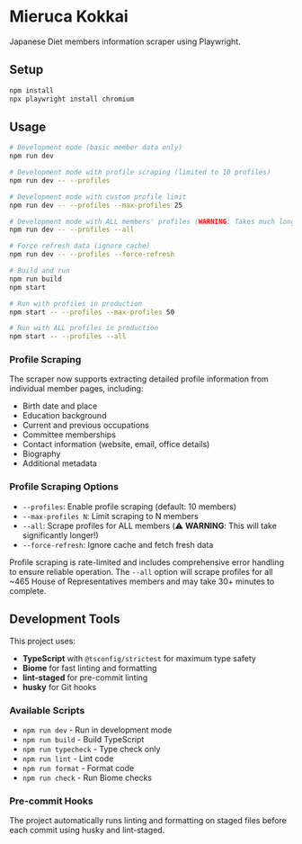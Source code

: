 # Mieruca Kokkai

Japanese Diet members information scraper using Playwright.

## Setup

```bash
npm install
npx playwright install chromium
```

## Usage

```bash
# Development mode (basic member data only)
npm run dev

# Development mode with profile scraping (limited to 10 profiles)
npm run dev -- --profiles

# Development mode with custom profile limit
npm run dev -- --profiles --max-profiles 25

# Development mode with ALL members' profiles (WARNING: Takes much longer!)
npm run dev -- --profiles --all

# Force refresh data (ignore cache)
npm run dev -- --profiles --force-refresh

# Build and run
npm run build
npm start

# Run with profiles in production
npm start -- --profiles --max-profiles 50

# Run with ALL profiles in production
npm start -- --profiles --all
```

### Profile Scraping

The scraper now supports extracting detailed profile information from individual member pages, including:

- Birth date and place
- Education background
- Current and previous occupations
- Committee memberships
- Contact information (website, email, office details)
- Biography
- Additional metadata

### Profile Scraping Options

- `--profiles`: Enable profile scraping (default: 10 members)
- `--max-profiles N`: Limit scraping to N members
- `--all`: Scrape profiles for ALL members (⚠️ **WARNING**: This will take significantly longer!)
- `--force-refresh`: Ignore cache and fetch fresh data

Profile scraping is rate-limited and includes comprehensive error handling to ensure reliable operation. The `--all` option will scrape profiles for all ~465 House of Representatives members and may take 30+ minutes to complete.

## Development Tools

This project uses:

- **TypeScript** with `@tsconfig/strictest` for maximum type safety
- **Biome** for fast linting and formatting
- **lint-staged** for pre-commit linting
- **husky** for Git hooks

### Available Scripts

- `npm run dev` - Run in development mode
- `npm run build` - Build TypeScript
- `npm run typecheck` - Type check only
- `npm run lint` - Lint code
- `npm run format` - Format code
- `npm run check` - Run Biome checks

### Pre-commit Hooks

The project automatically runs linting and formatting on staged files before each commit using husky and lint-staged.